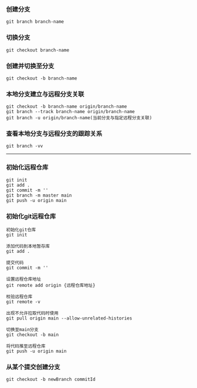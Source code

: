 ### 创建分支
```
git branch branch-name
```

### 切换分支
```
git checkout branch-name
```

### 创建并切换至分支
```
git checkout -b branch-name
```

### 本地分支建立与远程分支关联
```
git checkout -b branch-name origin/branch-name
git branch --track branch-name origin/branch-name
git branch -u origin/branch-name(当前分支与指定远程分支关联)
```
### 查看本地分支与远程分支的跟踪关系
```
git branch -vv
```
------
### 初始化远程仓库
```
git init
git add .
git commit -m ''
git branch -m master main
git push -u origin main
```

### 初始化git远程仓库
```
初始化git仓库
git init

添加代码到本地暂存库
git add .

提交代码
git commit -m ''

设置远程仓库地址
git remote add origin {远程仓库地址}

校验远程仓库
git remote -v

出现不允许拉取代码时使用
git pull origin main --allow-unrelated-histories

切换至main分支
git checkout -b main

将代码推至远程仓库
git push -u origin main
```

### 从某个提交创建分支
```
git checkout -b newBranch commitId
```
